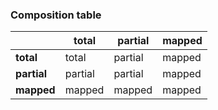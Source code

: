 ### Composition table

|             | **total** | **partial** | **mapped** |
| ----------- | --------- | ----------- | ---------- |
| **total**   | total     | partial     | mapped     |
| **partial** | partial   | partial     | mapped     |
| **mapped**  | mapped    | mapped      | mapped     |
